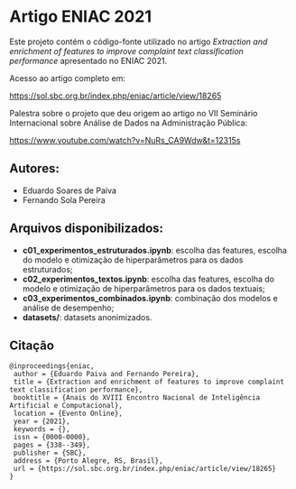 # Artigo ENIAC 2021

Este projeto contém o código-fonte utilizado no artigo _Extraction and enrichment of features to improve complaint text classification performance_ apresentado no ENIAC 2021.


Acesso ao artigo completo em:

https://sol.sbc.org.br/index.php/eniac/article/view/18265


Palestra sobre o projeto que deu origem ao artigo no VII Seminário Internacional sobre Análise de Dados na Administração Pública:

https://www.youtube.com/watch?v=NuRs_CA9Wdw&t=12315s


## Autores: 

* Eduardo Soares de Paiva
* Fernando Sola Pereira

## Arquivos disponibilizados:

* __c01_experimentos_estruturados.ipynb__: escolha das features, escolha do modelo e otimização de hiperparâmetros para os dados estruturados;
* __c02_experimentos_textos.ipynb__: escolha das features, escolha do modelo e otimização de hiperparâmetros para os dados textuais;
* __c03_experimentos_combinados.ipynb__: combinação dos modelos e análise de desempenho;
* __datasets/__: datasets anonimizados.

## Citação

```
@inproceedings{eniac,
 author = {Eduardo Paiva and Fernando Pereira},
 title = {Extraction and enrichment of features to improve complaint text classification performance},
 booktitle = {Anais do XVIII Encontro Nacional de Inteligência Artificial e Computacional},
 location = {Evento Online},
 year = {2021},
 keywords = {},
 issn = {0000-0000},
 pages = {338--349},
 publisher = {SBC},
 address = {Porto Alegre, RS, Brasil},
 url = {https://sol.sbc.org.br/index.php/eniac/article/view/18265}
}
```
